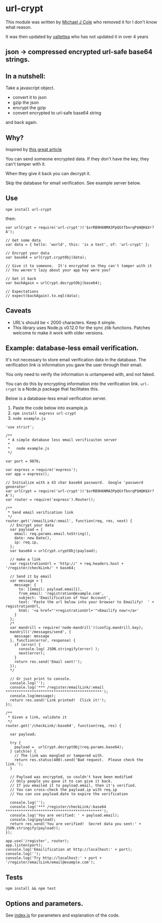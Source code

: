 # url-crypt

This module was written by [Michael J Cole](https://github.com/MichaelJCole/url-crypt) who removed it for I don't know what reason.

It was then updated by [vallettea](vallettea) who has not updated it in over 4 years

## json -> compressed encrypted url-safe base64 strings.

## In a nutshell:

Take a javascript object.

- convert it to json
- gzip the json
- encrypt the gzip
- convert encrypted to url-safe base64 string

and back again.

## Why?

Inspired by [this great article](https://neosmart.net/blog/2015/using-hmac-signatures-to-avoid-database-writes/)

You can send someone encrypted data. If they don't have the key, they can't tamper with it.

When they give it back you can decrypt it.

Skip the database for email verification. See example server below.

## Use

```
npm install url-crypt
```

then:

```
var urlCrypt = require('url-crypt')('$xrRB9H6NMA3PpQGtfbnrqP$H@H$Xr?A');

// Get some data
var data = { hello: 'world', this: 'is a test', of: 'url-crypt' };

// Encrypt your data
var base64 = urlCrypt.cryptObj(data);

// Give it to someone.  It's encrypted so they can't tamper with it
// You weren't lazy about your app key were you?

// Get it back
var backAgain = urlCrypt.decryptObj(base64);

// Expectations
// expect(backAgain).to.eql(data);
```

## Caveats

- URL's should be < 2000 characters. Keep it simple.
- This library uses Node.js v0.12.0 for the sync zlib functions. Patches welcome to make it work with older versions.

## Example: database-less email verification.

It's not necessary to store email verification data in the database. The verification link is information you gave the user through their email.

You only need to verify the information is untampered with, and not faked.

You can do this by encrypting information into the verification link. `url-crypt` is a Node.js package that facilitates this.

Below is a database-less email verification server.

1. Paste the code below into example.js
2. `npm install express url-crypt`
3. `node example.js`

```
'use strict';

/**
 * A simple database less email verificaiton server
 *
 *   node example.js
 */

var port = 9876;

var express = require('express');
var app = express();

// Initialize with a 43 char base64 password.  Google 'password generator'
var urlCrypt = require('url-crypt')('$xrRB9H6NMA3PpQGtfbnrqP$H@H$Xr?A');
var router = require('express').Router();

/**
 * Send email verification link
 */
router.get('/emailLink/:email', function(req, res, next) {
  // Encrypt your data
  var payload = {
    email: req.params.email.toString(),
    date: new Date(),
    ip: req.ip,
  };
  var base64 = urlCrypt.cryptObj(payload);

  // make a link
  var registrationUrl = 'http://' + req.headers.host + '/register/checkLink/' + base64;

  // Send it by email
  var message = {
    message: {
      to: [{email: payload.email}],
      from_email: 'registration@example.com',
      subject: 'Emailification of Your Account',
      text: 'Paste the url below into your browser to Emailify!  ' + registrationUrl,
      html: '<a href="'+registrationUrl+'">Emailify now!</a>'
    }
  };
  /*
  var mandrill = require('node-mandrill')(config.mandrill.key);
  mandrill('/messages/send', {
    message: message
  }, function(error, response) {
    if (error) {
      console.log( JSON.stringify(error) );
      next(error);
    }
    return res.send('Email sent!');
  });
  */

  // Or just print to console.
  console.log('');
  console.log('*** /register/emailLink/:email ********************************************');
  console.log(message);
  return res.send('Link printed!  Click it!');
});

/**
 * Given a link, validate it
 */
router.get('/checkLink/:base64', function(req, res) {

  var payload;

  try {
    payload =  urlCrypt.decryptObj(req.params.base64);
  } catch(e) {
    // The link was mangled or tampered with.
    return res.status(400).send('Bad request.  Please check the link.');
  }

  // Payload was encrypted, so couldn't have been modified
  // Only people you gave it to can give it back.
  // If you emailed it to payload.email, then it's verified.
  // You can cross-check the payload.ip with req.ip
  // You can use payload.date to expire the verification

  console.log('');
  console.log('*** /register/checkLink/:base64 ********************************************');
  console.log('You are verified: ' + payload.email);
  console.log(payload);
  return res.send('You are verified!  Secret data you sent:' + JSON.stringify(payload));
});

app.use('/register', router);
app.listen(port);
console.log('Emailification at http://localhost:' + port);
console.log('');
console.log('Try http://localhost:' + port + '/register/emailLink/email@example.com');
```

## Tests

`npm install && npm test`

## Options and parameters.

See [index.js](https://github.com/vallettea/url-crypt/blob/master/index.js) for parameters and explanation of the code.
